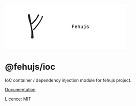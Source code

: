 ![Fehujs](https://raw.githubusercontent.com/fehujs/logos/refs/heads/main/fehu-banner.png)

# @fehujs/ioc

IoC container / dependency injection module for fehujs project.

[Documentation](https://fehujs.github.io/docs/modules/ioc)

Licence: [MIT](https://github.com/fehujs/ioc/blob/main/LICENSE)
